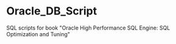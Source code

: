 # Oracle_DB_Script
SQL scripts for book "Oracle High Performance SQL Engine: SQL Optimization and Tuning"
